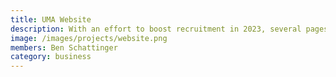 ```yaml
---
title: UMA Website
description: With an effort to boost recruitment in 2023, several pages of the website have been redesigned to be more informative and appealing. Redesigns of several more pages are planned, and more content will be produced to further recruitment efforts, increase appeal to sponsors, and score more points in the RoboBoat website judging.
image: /images/projects/website.png
members: Ben Schattinger
category: business
---
```

